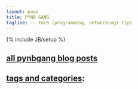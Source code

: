 ```yaml
---
layout: page
title: PYNB GANG
tagline: -- tech (programming, networking) tips 
---
```

{% include JB/setup %}

## [all pynbgang blog posts](/postlist.html)

## [tags and categories](/tags-and-categories.html):

